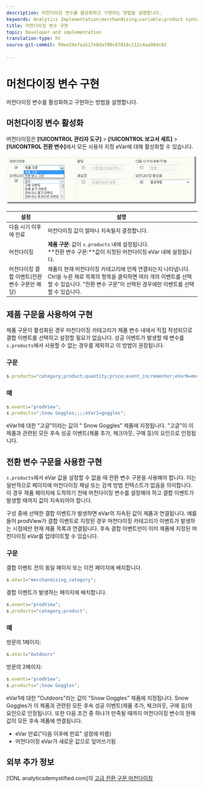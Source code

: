 ```yaml
---
description: 머천다이징 변수를 활성화하고 구현하는 방법을 설명합니다.
keywords: Analytics Implementation;merchandising;variable;product syntax;Conversion Variable Syntax;s.products
title: 머천다이징 변수 구현
topic: Developer and implementation
translation-type: ht
source-git-commit: 99ee24efaa517e8da700c67818c111c4aa90dc02

---
```



# 머천다이징 변수 구현

머천다이징 변수를 활성화하고 구현하는 방법을 설명합니다.

## 머천다이징 변수 활성화

머천다이징은 **[!UICONTROL 관리자 도구]** > **[!UICONTROL 보고서 세트]** > **[!UICONTROL 전환 변수]**&#x200B;에서 모든 사용자 지정 eVar에 대해 활성화할 수 있습니다.

![](assets/merch-enable.png)

| 설정 | 설명 |
|--- |--- |
| 다음 시기 이후에 만료 | 머천다이징 값이 얼마나 지속될지 결정합니다. |
| 머천다이징 | **제품 구문**: 값이 `s.products` 내에 설정됩니다.<br>**전환 변수 구문:**값이 지정된 머천다이징 eVar 내에 설정됩니다. |
| 머천다이징 결합 이벤트(전환 변수 구문만 해당) | 제품이 현재 머천다이징 카테고리에 언제 연결되는지 나타냅니다. Ctrl을 누른 채로 목록의 항목을 클릭하면 여러 개의 이벤트를 선택할 수 있습니다. &quot;전환 변수 구문&quot;이 선택된 경우에만 이벤트를 선택할 수 있습니다. |

## 제품 구문을 사용하여 구현

제품 구문이 활성화된 경우 머천다이징 카테고리가 제품 변수 내에서 직접 작성되므로 결합 이벤트를 선택하고 설정할 필요가 없습니다. 성공 이벤트가 발생할 때 변수를 `s.products`에서 사용할 수 없는 경우를 제외하고 이 방법이 권장됩니다.

### 구문

```js
s.products="category;product;quantity;price;event_incrementer;eVarN=merch_category|eVarM=merch_category2";
```

### 예

```js
s.events="prodView";
s.products=";Snow Goggles;;;;eVar1=goggles";
```

eVar1에 대한 &quot;고글&quot;이라는 값이 &quot; Snow Goggles&quot; 제품에 지정됩니다. &quot;고글&quot;이 이 제품과 관련된 모든 후속 성공 이벤트(제품 추가, 체크아웃, 구매 등)의 요인으로 인정됩니다.

## 전환 변수 구문을 사용한 구현

`s.products`에서 eVar 값을 설정할 수 없을 때 전환 변수 구문을 사용해야 합니다. 이는 일반적으로 페이지에 머천다이징 채널 또는 검색 방법 컨텍스트가 없음을 의미합니다. 이 경우 제품 페이지에 도착하기 전에 머천다이징 변수를 설정해야 하고 결합 이벤트가 발생할 때까지 값이 지속되어야 합니다.

구성 중에 선택한 결합 이벤트가 발생하면 eVar의 지속된 값이 제품과 연결됩니다. 예를 들어 prodView가 결합 이벤트로 지정된 경우 머천다이징 카테고리가 이벤트가 발생하는 시점에만 현재 제품 목록과 연결됩니다. 후속 결합 이벤트만이 이미 제품에 지정된 머천다이징 eVar를 업데이트할 수 있습니다.

### 구문

결합 이벤트 전의 동일 페이지 또는 이전 페이지에 배치합니다.

```js
s.eVar1="merchandising_category";
```

결합 이벤트가 발생하는 페이지에 배치합니다.

```js
s.events="prodView";
s.products="category;product";
```

### 예

방문의 1페이지:

```js
s.eVar1="Outdoors"
```

방문의 2페이지:

```js
s.events="prodView";
s.products=";Snow Goggles";
```

eVar1에 대한 &quot;Outdoors&quot;라는 값이 &quot;Snow Goggles&quot; 제품에 지정됩니다. Snow Goggles가 이 제품과 관련된 모든 후속 성공 이벤트(제품 추가, 체크아웃, 구매 등)의 요인으로 인정됩니다. 또한 다음 조건 중 하나가 만족될 때까지 머천다이징 변수의 현재 값이 모든 후속 제품에 연결됩니다.

* eVar 만료(&quot;다음 이후에 만료&quot; 설정에 따름)
* 머천다이징 eVar가 새로운 값으로 덮어쓰기됨

## 외부 추가 정보

[!DNL analyticsdemystified.com]의 [고급 전환 구문 머천다이징](https://analyticsdemystified.com/adobe-analytics/advanced-conversion-syntax-merchandising/)
